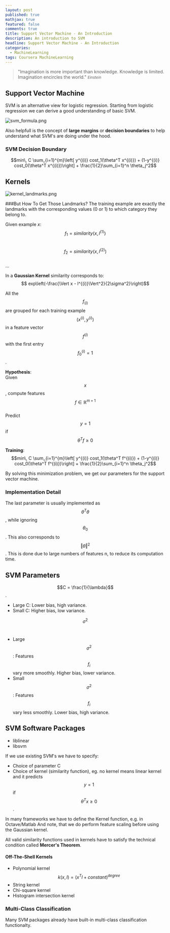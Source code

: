 ```yaml
---
layout: post
published: true
mathjax: true
featured: false
comments: true
title: Support Vector Machine - An Introduction
description: An introduction to SVM
headline: Support Vector Machine - An Introduction
categories:
  - MachineLearning
tags: Coursera MachineLearning
---
```

>&quot;Imagination is more important than knowledge. Knowledge is limited. Imagination encircles the world.&quot;
><small><cite title="Einstein">Einstein</cite></small>

## Support Vector Machine
SVM is an alternative view for logistic regression. Starting from logistic regression we can derive a good understanding of basic SVM.

![svm_formula.png]({{site.baseurl}}/images/posts/SupportVectorMachine_AnIntroduction/svm_formula.png)

Also helpfull is the concept of **large margins** or **decision boundaries** to help understand what SVM's are doing under the hood.

### SVM Decision Boundary
$$min\, C \sum_{i=1}^{m}\left[ y^{(i)} cost_1(\theta^T x^{(i)}) + (1-y^{(i)} cost_0(\theta^T x^{(i)})\right] + \frac{1}{2}\sum_{i=1}^n \theta_j^2$$

## Kernels
![kernel_landmarks.png]({{site.baseurl}}/images/posts/SupportVectorMachine_AnIntroduction/kernel_landmarks.png)

###But How To Get Those Landmarks?
The training example are exactly the landmarks with the corresponding values (0 or 1) to which category they belong to.

Given example *x*: <br>
$$ f_1 = similarity(x,l^{(1)})$$ <br>
$$ f_2 = similarity(x,l^{(2)})$$ <br>
... <br>

In a **Gaussian Kernel** similarity corresponds to: $$ exp\left(-\frac{\Vert x - l^{(i)}\Vert^2}{2\sigma^2}\right)$$

All the $$f_{(i)}$$ are grouped for each training example $$(x^{(i)}, y^{(i)})$$ in a feature vector $$f^{(i)}$$ with the first entry $$f_0^{(i)} = 1$$.

**Hypothesis**:<br>
Given $$x$$, compute features $$f \in \mathbb{R}^{m+1}$$ <br>
	Predict $$y=1$$ if $$\theta^{T}f \ge 0$$
    
**Training**:<br>
$$min\, C \sum_{i=1}^{m}\left[ y^{(i)} cost_1(\theta^T f^{(i)}) + (1-y^{(i)} cost_0(\theta^T f^{(i)})\right] + \frac{1}{2}\sum_{i=1}^n \theta_j^2$$

By solving this minimization problem, we get our parameters for the support vector machine.

### Implementation Detail
The last parameter is usually implemented as $$\theta^T\theta$$, while ignoring $$\theta_0$$. This also corresponds to $$\Vert \theta \Vert^2$$. This is done due to large numbers of features n, to reduce its computation time.

## SVM Parameters
$$C = \frac{1}{\lambda}$$. <br>
- Large C: Lower bias, high variance.
- Small C: Higher bias, low variance.

$$\sigma^2$$ <br>
- Large $$\sigma^2$$: Features $$f_i$$ vary more smoothly. Higher bias, lower variance.
- Small $$\sigma^2$$: Features $$f_i$$ vary less smoothly. Lower bias, high variance.

## SVM Software Packages
- liblinear
- libsvm

If we use existing SVM's we have to specify:
- Choice of parameter C
- Choice of kernel (similarity function), eg. no kernel means linear kernel and it predicts $$y = 1$$ if $$\theta^Tx \ge 0$$.

In many frameworks we have to define the Kernel function, e.g. in Octave/Matlab
And note, that we do perform feature scaling before using the Gaussian kernel.

All valid similarity functions used in kernels have to satisfy the technical condition called **Mercer's Theorem**.

#### Off-The-Shell Kernels
- Polynomial kernel $$k(x,l) = (x^T l + constant)^{degree}$$
- String kernel
- Chi-square kernel
- Histogram intersection kernel

### Multi-Class Classification
Many SVM packages already have built-in multi-class classification functionalty.


